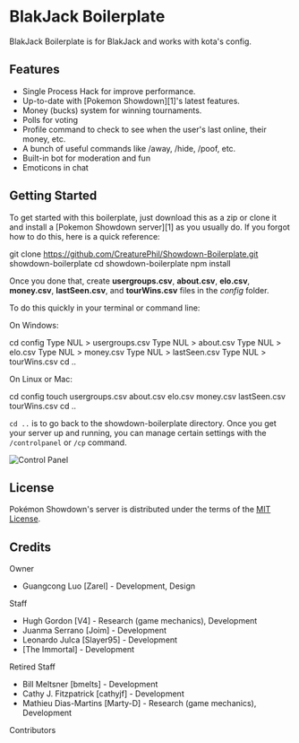 BlakJack Boilerplate
========================================================================

BlakJack Boilerplate is for BlakJack and works with kota's config.

Features
------------------------------------------------------------------------

* Single Process Hack for improve performance.
* Up-to-date with [Pokemon Showdown][1]'s latest features.
* Money (bucks) system for winning tournaments.
* Polls for voting
* Profile command to check to see when the user's last online, their money, etc.
* A bunch of useful commands like /away, /hide, /poof, etc.
* Built-in bot for moderation and fun
* Emoticons in chat

Getting Started
------------------------------------------------------------------------
To get started with this boilerplate, just download this as a zip or clone it and install a [Pokemon Showdown server][1] as you usually do.
If you forgot how to do this, here is a quick reference:

  git clone https://github.com/CreaturePhil/Showdown-Boilerplate.git showdown-boilerplate
  cd showdown-boilerplate
  npm install

Once you done that, create __usergroups.csv__, __about.csv__, __elo.csv__, __money.csv__, __lastSeen.csv__, and __tourWins.csv__ files in the _config_ folder.

To do this quickly in your terminal or command line:

On Windows:

  cd config
  Type NUL > usergroups.csv
  Type NUL > about.csv
  Type NUL > elo.csv
  Type NUL > money.csv
  Type NUL > lastSeen.csv
  Type NUL > tourWins.csv
  cd ..

On Linux or Mac:

  cd config
  touch usergroups.csv about.csv elo.csv money.csv lastSeen.csv tourWins.csv
  cd ..

`cd ..` is to go back to the showdown-boilerplate directory.
Once you get your server up and running, you can manage certain settings with the `/controlpanel` or `/cp` command.

![Control Panel](http://i.imgur.com/ImBbK5x.png "Control Panel")

License
------------------------------------------------------------------------

Pokémon Showdown's server is distributed under the terms of the [MIT License][8].

  [8]: https://github.com/Zarel/Pokemon-Showdown/blob/master/LICENSE


Credits
------------------------------------------------------------------------

Owner

- Guangcong Luo [Zarel] - Development, Design

Staff

- Hugh Gordon [V4] - Research (game mechanics), Development
- Juanma Serrano [Joim] - Development
- Leonardo Julca [Slayer95] - Development
- [The Immortal] - Development

Retired Staff

- Bill Meltsner [bmelts] - Development
- Cathy J. Fitzpatrick [cathyjf] - Development
- Mathieu Dias-Martins [Marty-D] - Research (game mechanics), Development

Contributors

  [7]: https://github.com/Zarel/Pokemon-Showdown/blob/master/LICENSE
